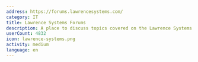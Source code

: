 ```yaml
---
address: https://forums.lawrencesystems.com/
category: IT
title: Lawrence Systems Forums
description: A place to discuss topics covered on the Lawrence Systems YouTube Channel
userCount: 4832
icon: lawrence-systems.png
activity: medium
language: en
---
```


